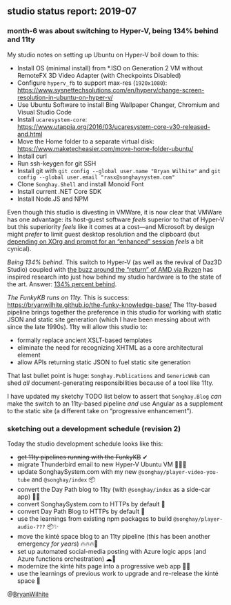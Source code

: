 ## studio status report: 2019-07

### month-6 was about switching to Hyper-V, being 134% behind and 11ty

My studio notes on setting up Ubuntu on Hyper-V boil down to this:

- Install OS (minimal install) from *.ISO on Generation 2 VM without RemoteFX 3D Video Adapter (with Checkpoints Disabled)
- Configure `hyperv_fb` to support max-res (`1920x1080`): <https://www.sysnettechsolutions.com/en/hyperv/change-screen-resolution-in-ubuntu-on-hyper-v/>
- Use Ubuntu Software to install Bing Wallpaper Changer, Chromium and Visual Studio Code
- Install `ucaresystem-core`: <https://www.utappia.org/2016/03/ucaresystem-core-v30-released-and.html>
- Move the Home folder to a separate virtual disk: <https://www.maketecheasier.com/move-home-folder-ubuntu/>
- Install curl
- Run ssh-keygen for git SSH
- Install git with `git config --global user.name "Bryan Wilhite"` and `git config --global user.email "rasx@songhaysystem.com"`
- Clone `Songhay.Shell` and install Monoid Font
- Install current .NET Core SDK
- Install Node.JS and NPM

Even though this studio is divesting in VMWare, it is now clear that VMWare has one advantage: its host-guest software _feels_ superior to that of Hyper-V but this superiority _feels_ like it comes at a cost—and Microsoft by design might _prefer_ to limit guest desktop resolution and the clipboard (but [depending on XOrg and prompt for an “enhanced” session](https://www.tenforums.com/virtualization/127999-hyper-v-windows-linux-rdc-rdp-no-connection-after-xorg-loging.html) _feels_ a bit cynical).

_Being 134% behind._ This switch to Hyper-V (as well as the revival of Daz3D Studio) coupled with [the buzz around the “return” of AMD via Ryzen](https://www.youtube.com/watch?v=0GjSiLbCtHU) has inspired research into just how behind my studio hardware is to the state of the art. Answer: [134% percent behind](https://cpu.userbenchmark.com/Compare/AMD-Ryzen-7-2700X-vs-AMD-Phenom-II-X6-1055T/3958vs2003).

_The FunkyKB runs on 11ty._ This is success: <https://bryanwilhite.github.io/the-funky-knowledge-base/> The 11ty-based pipeline brings together the preference in this studio for working with static JSON and static site generation (which I have been messing about with since the late 1990s). 11ty will allow this studio to:

- formally replace ancient XSLT-based templates
- eliminate the need for recognizing XHTML as a core architectural element
- allow APIs returning static JSON to fuel static site generation

That last bullet point is huge: `Songhay.Publications` and `GenericWeb` can shed _all_ document-generating responsibilities because of a tool like 11ty.

I have updated my sketchy TODO list below to assert that `Songhay.Blog` _can_ make the switch to an 11ty-based pipeline _and_ use Angular as a supplement to the static site (a different take on “progressive enhancement”).

### sketching out a development schedule (revision 2)

Today the studio development schedule looks like this:

- ~~get 11ty pipelines running with the FunkyKB~~ ✔
- migrate Thunderbird email to new Hyper-V Ubuntu VM 🚜🚛🚛
- update SonghaySystem.com with my new `@songhay/player-video-you-tube` and `@songhay/index` 📦
- convert the Day Path blog to 11ty (with `@songhay/index` as a side-car app) 💪💡
- convert SonghaySystem.com to HTTPs by default 🔐
- convert Day Path Blog to HTTPs by default 🔐
- use the learnings from existing npm packages to build `@songhay/player-audio-???` 📦✨
- move the kinté space blog to an 11ty pipeline (this has been another emergency _for years_) 🔥🔥🔥😬
- set up automated social-media posting with Azure logic apps (and Azure functions orchestration) ☁🤖
- modernize the kinté hits page into a progressive web app 💄✨
- use the learnings of previous work to upgrade and re-release the kinté space 🚀

@[BryanWilhite](https://twitter.com/bryanwilhite)
